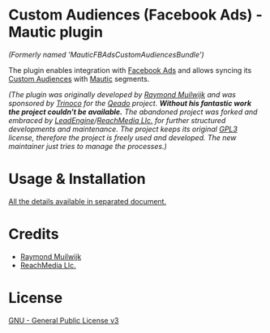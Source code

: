 # Custom Audiences (Facebook Ads) - Mautic plugin

_(Formerly named 'MauticFBAdsCustomAudiencesBundle')_

The plugin enables integration with [Facebook Ads](https://www.facebook.com/business/ads) and allows syncing its [Custom Audiences](https://en-gb.facebook.com/business/help/341425252616329?locale=en_GB) with [Mautic](https://www.mautic.org/) segments.

_(The plugin was originally developed by [Raymond Muilwijk](https://github.com/rmuilwijk) and was sponsored by [Trinoco](https://www.trinoco.nl) for the [Qeado](https://www.qeado.com) project. **Without his fantastic work the project couldn't be available.** The abandoned project was forked and embraced by [LeadEngine](https://www.leadengine.hu/)/[ReachMedia Llc.](https://www.reachmedia.hu/) for further structured developments and maintenance. The project keeps its original [GPL3](https://www.gnu.org/licenses/gpl-3.0.en.html) license, therefore the project is freely used and developed. The new maintainer just tries to manage the processes.)_

# Usage & Installation

[All the details available in separated document.](https://docs.google.com/document/d/1xKvPwJnyv8B-dGzerdI8rgnYea2l1tOoLO9Rlw54ABk)

# Credits

- [Raymond Muilwijk](https://github.com/rmuilwijk)
- [ReachMedia Llc.](https://www.reachmedia.hu/)

# License

[GNU - General Public License v3](https://www.gnu.org/licenses/gpl-3.0.en.html)
